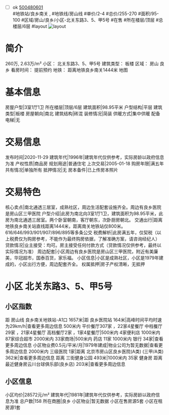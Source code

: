 - [ ] ok [500480601](https://bj.5i5j.com/ershoufang/500480601.html)  
 #地铁站/良乡南关 ,  #地铁线/房山线
#单价/2-4 #总价/255-270 #面积/95-100   #区域/房山/良乡/小区-北关东路3、5、甲5号 #在售 #所在楼层/顶层 #总楼层/6层 #layout 
![layout](http://image2.5i5j.com//group1/M00/C5/95/CgqJMl4EF9mAO6luAACutviyTN0746.jpg_P5.jpg) 
# 简介 
 260万,  2.63万/m² 
小区： 北关东路3、5、甲5号
建筑类型： 板楼
区域： 房山 良乡
看房时间： 提前预约
地铁： 距离地铁良乡南关1444米 地图
# 基本信息 
 房屋户型|3室1厅1卫
所在楼层|顶层/6层
建筑面积|98.95平米
户型结构|平层
建筑类型|板楼
房屋朝向|南北
建筑结构|砖混
装修情况|简装
供暖方式|集中供暖
配备电梯|无
# 交易信息 
 发布时间|2020-11-29
建筑年代|1996年|建筑年代仅供参考，实际房龄以政府信息为准
产权性质|商品房
规划用途|普通住宅
上次交易|2005-01-18
购房年限|满五年
共有情况|单独所有
抵押情况|无
房本备件|已上传房本照片
# 交易特色 
 核心卖点|南北通透三居室，成熟社区，周边生活配套设施齐全。周边有良乡医院是房山区三甲医院
户型介绍|此房为南北向3室1厅1卫，建筑面积为98.95平米，此房为南北通透三居室。两个卧室朝南，客厅朝东，次卧厨房朝北。
交通出行|距离地铁良乡南关站直线距离1444米，距离南关地铁站仅800米。616/646/993/901/907/896/895等多条公交
税费解析|此房满五年，仅契税（以上税费仅为购房参考，不能作为最终购房依据，了解准确方案，请咨询经纪人）
贷款情况|业主接受：均可。房主接受任何付款方式（贷款情况仅供参考，最终以实际情况为准）
周边配套|小区周边有良乡医院是房山区三甲医院，附近有美廉美，华冠超市，国泰百货，家乐福。
小区信息|小区是成熟社区，小区是1979年建成的，小区出行方便，周边配套齐全。
权属抵押|房子产权清晰，无抵押
# 小区 北关东路3、5、甲5号
## 小区指数 
 距 房山线 良乡南关地铁站-A1口 1657米|距 良乡医院站 164米|高峰时间平均时速为29km/h|查看更多周边信息
500米内 平价餐厅307家 ，22家4星餐厅
中档餐厅29家 ，21家4星餐厅
高档餐厅2家 ，1家4星餐厅|500米内 4家便利店
1000米内 87家综合超市
2000米内 33家商场|500米内 药店 11家
1000米内 银行 34家|查看更多周边信息
小区物业费0.5元/平米/月|1979年建成|物业公司为暂无数据|查看更多周边信息
2000米内 三级医院 1家|距离 北京市房山区良乡医院(A类) (三甲/A类) 362米|查看更多周边信息
距离 三街健身公园 493米|1000米内 35家 健身房
距离最近健身房云川台球俱乐部(良乡店) 203米|查看更多周边信息
## 小区信息 
 小区均价|28572元/m²
建筑年代|1981年|建筑年代仅供参考，实际房龄以政府信息为准
总户数|158
所在商圈|良乡
小区物业|暂无数据
小区在售房源5套
小区在租房源1套
